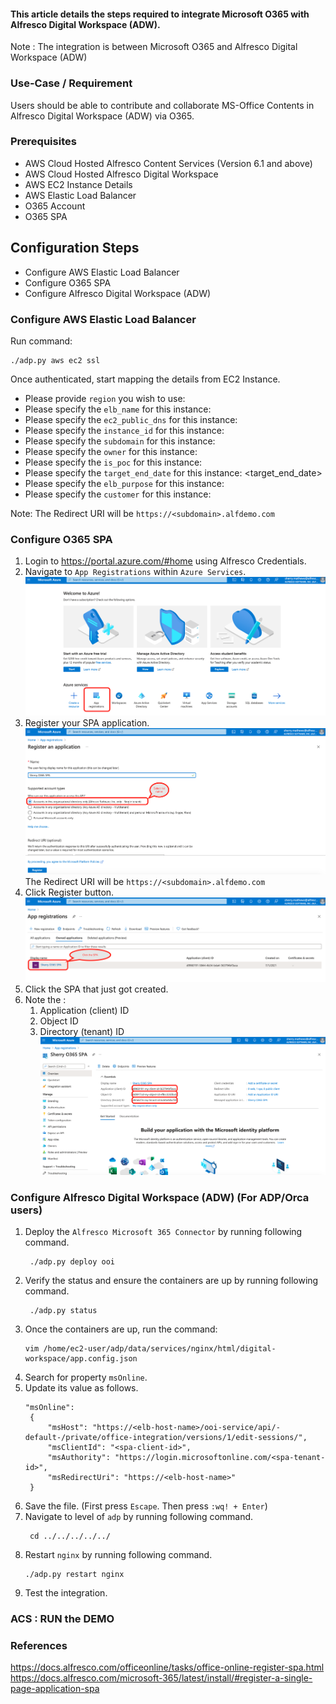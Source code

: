 #### This article details the steps required to integrate Microsoft O365 with Alfresco Digital Workspace (ADW).

Note : The integration is between Microsoft O365 and Alfresco Digital Workspace (ADW)

### Use-Case / Requirement
Users should be able to contribute and collaborate MS-Office Contents in Alfresco Digital Workspace (ADW) via O365.

### Prerequisites

* AWS Cloud Hosted Alfresco Content Services (Version 6.1 and above)
* AWS Cloud Hosted Alfresco Digital Workspace
* AWS EC2 Instance Details
* AWS Elastic Load Balancer
* O365 Account
* O365 SPA

## Configuration Steps

* Configure AWS Elastic Load Balancer
* Configure O365 SPA
* Configure Alfresco Digital Workspace (ADW)
  
### Configure AWS Elastic Load Balancer

Run command:
```
./adp.py aws ec2 ssl
```
Once authenticated, start mapping the details from EC2 Instance.

* Please provide `region` you wish to use: <region-of-your-ec2-instance>
* Please specify the `elb_name` for this instance: <myname-mycustomername>
* Please specify the `ec2_public_dns` for this instance: <Public-IPv4-DNS from AWS Instance Details Page>
* Please specify the `instance_id` for this instance: <Instance ID from AWS Instance Details Page>
* Please specify the `subdomain` for this instance: <mycustomername>
* Please specify the `owner` for this instance: <myname>
* Please specify the `is_poc` for this instance: <false>
* Please specify the `target_end_date` for this instance: <target_end_date>
* Please specify the `elb_purpose` for this instance: <demo>
* Please specify the `customer` for this instance: <mycustomername>

Note: The Redirect URI will be `https://<subdomain>.alfdemo.com`


### Configure O365 SPA

1. Login to https://portal.azure.com/#home using Alfresco Credentials.
2. Navigate to `App Registrations` within `Azure Services`.
   ![app-home](assets/spa-home.png)
3. Register your SPA application. ![app-regn-1](assets/spa-regn-1.png)
   The Redirect URI will be `https://<subdomain>.alfdemo.com`
4. Click Register button. ![spa-regn](assets/spa-regn.png)
5. Click the SPA that just got created.
6. Note the :
   1. Application (client) ID
   2. Object ID
   3. Directory (tenant) ID 
![spa-config](assets/spa-config.png)

### Configure Alfresco Digital Workspace (ADW) (For ADP/Orca users)

1. Deploy the `Alfresco Microsoft 365 Connector` by running following command.
   ```
    ./adp.py deploy ooi
    ```
2. Verify the status and ensure the containers are up by running following command.
   ```
    ./adp.py status
    ```
3. Once the containers are up, run the command:
    ```
    vim /home/ec2-user/adp/data/services/nginx/html/digital-workspace/app.config.json
    ```
3. Search for property `msOnline`.
4. Update its value as follows.
   ``` properties
   "msOnline": 
    {
        "msHost": "https://<elb-host-name>/ooi-service/api/-default-/private/office-integration/versions/1/edit-sessions/",
        "msClientId": "<spa-client-id>",
        "msAuthority": "https://login.microsoftonline.com/<spa-tenant-id>",
        "msRedirectUri": "https://<elb-host-name>"
    }
   ```
5. Save the file. (First press `Escape`. Then press `:wq! + Enter`)
6. Navigate to level of `adp` by running following command.
   ```
    cd ../../../../../
    ```
7.  Restart `nginx` by running following command.
    ```
    ./adp.py restart nginx
    ```
8. Test the integration.



### ACS : RUN the DEMO

### References
https://docs.alfresco.com/officeonline/tasks/office-online-register-spa.html
https://docs.alfresco.com/microsoft-365/latest/install/#register-a-single-page-application-spa